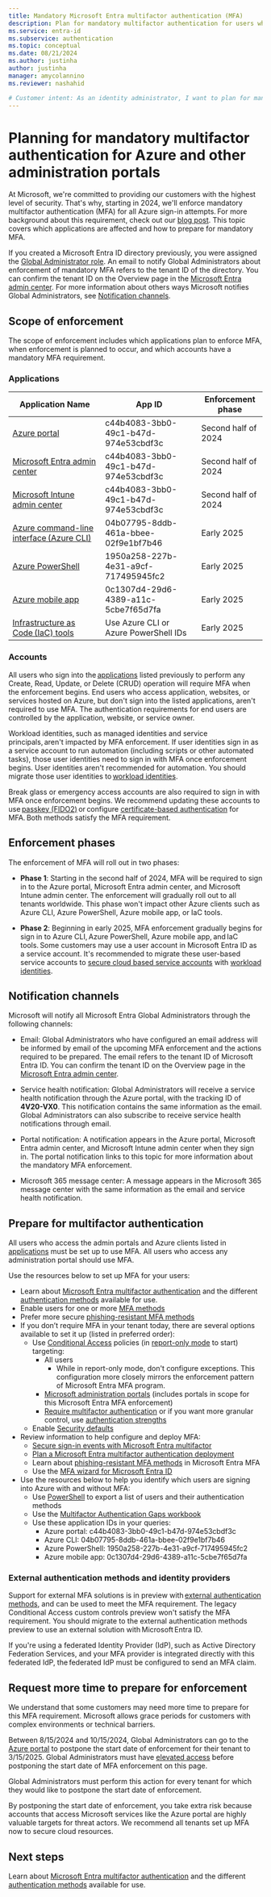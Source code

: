 ```yaml
---
title: Mandatory Microsoft Entra multifactor authentication (MFA) 
description: Plan for mandatory multifactor authentication for users who sign in to Azure and other management portals.
ms.service: entra-id
ms.subservice: authentication
ms.topic: conceptual
ms.date: 08/21/2024
ms.author: justinha
author: justinha
manager: amycolannino
ms.reviewer: nashahid

# Customer intent: As an identity administrator, I want to plan for mandatory MFA for users who sign in to Azure portal.
---
```

# Planning for mandatory multifactor authentication for Azure and other administration portals 

At Microsoft, we're committed to providing our customers with the highest level of security. That's why, starting in 2024, we'll enforce mandatory multifactor authentication (MFA) for all Azure sign-in attempts. For more background about this requirement, check out our [blog post](https://aka.ms/azuremfablogpost). This topic covers which applications are affected and how to prepare for mandatory MFA. 

If you created a Microsoft Entra ID directory previously, you were assigned the [Global Administrator role](~/identity~/role-based-access-control/permissions-reference#global-administrator.md). An email to notify Global Administrators about enforcement of mandatory MFA refers to the tenant ID of the directory. You can confirm the tenant ID on the Overview page in the [Microsoft Entra admin center](https://entra.microsoft.com). For more information about others ways Microsoft notifies Global Administrators, see [Notification channels](#notification-channels).

## Scope of enforcement 

The scope of enforcement includes which applications plan to enforce MFA, when enforcement is planned to occur, and which accounts have a mandatory MFA requirement.

### Applications 

| Application Name | App ID | Enforcement phase |
|------------------|---------------------------------------|------|
| [Azure portal](/azure/azure-portal/)     | c44b4083-3bb0-49c1-b47d-974e53cbdf3c  | Second half of 2024 |
| [Microsoft Entra admin center](https://aka.ms/MSEntraPortal) | c44b4083-3bb0-49c1-b47d-974e53cbdf3c | Second half of 2024 |
| [Microsoft Intune admin center](https://aka.ms/IntunePortal) | c44b4083-3bb0-49c1-b47d-974e53cbdf3c | Second half of 2024 |
| [Azure command-line interface (Azure CLI)](/cli/azure/) | 04b07795-8ddb-461a-bbee-02f9e1bf7b46 | Early 2025 |
| [Azure PowerShell](/powershell/azure/) | 1950a258-227b-4e31-a9cf-717495945fc2 | Early 2025 |
| [Azure mobile app](/azure/azure-portal/mobile-app/overview)  | 0c1307d4-29d6-4389-a11c-5cbe7f65d7fa | Early 2025 |
| [Infrastructure as Code (IaC) tools](/devops/deliver/what-is-infrastructure-as-code) | Use Azure CLI or Azure PowerShell IDs | Early 2025 | 

### Accounts 

All users who sign into the [applications](#applications) listed previously to perform any Create, Read, Update, or Delete (CRUD) operation will require MFA when the enforcement begins. End users who access application, websites, or services hosted on Azure, but don't sign into the listed applications, aren't required to use MFA. The authentication requirements for end users are controlled by the application, website, or service owner. 

Workload identities, such as managed identities and service principals, aren't impacted by MFA enforcement. If user identities sign in as a service account to run automation (including scripts or other automated tasks), those user identities need to sign in with MFA once enforcement begins. User identities aren't recommended for automation. You should migrate those user identities to [workload identities](~/workload-id/workload-identities-overview.md). 

Break glass or emergency access accounts are also required to sign in with MFA once enforcement begins. We recommend updating these accounts to use [passkey (FIDO2)](~/identity/authentication/how-to-enable-passkey-fido2.md) or configure [certificate-based authentication](~/identity/authentication/how-to-certificate-based-authentication.md) for MFA. Both methods satisfy the MFA requirement. 

## Enforcement phases 

The enforcement of MFA will roll out in two phases: 

- **Phase 1**: Starting in the second half of 2024, MFA will be required to sign in to the Azure portal, Microsoft Entra admin center, and Microsoft Intune admin center. The enforcement will gradually roll out to all tenants worldwide. This phase won't impact other Azure clients such as Azure CLI, Azure PowerShell, Azure mobile app, or IaC tools.  

- **Phase 2**: Beginning in early 2025, MFA enforcement gradually begins for sign in to Azure CLI, Azure PowerShell, Azure mobile app, and IaC tools. Some customers may use a user account in Microsoft Entra ID as a service account. It's recommended to migrate these user-based service accounts to [secure cloud based service accounts](/entra/architecture/secure-service-accounts) with [workload identities](~/workload-id/workload-identities-overview.md). 

## Notification channels 

Microsoft will notify all Microsoft Entra Global Administrators through the following channels: 

- Email: Global Administrators who have configured an email address will be informed by email of the upcoming MFA enforcement and the actions required to be prepared. The email refers to the tenant ID of Microsoft Entra ID. You can confirm the tenant ID on the Overview page in the [Microsoft Entra admin center](https://entra.microsoft.com).

- Service health notification: Global Administrators will receive a service health notification through the Azure portal, with the tracking ID of **4V20-VX0**. This notification contains the same information as the email. Global Administrators can also subscribe to receive service health notifications through email. 

- Portal notification: A notification appears in the Azure portal, Microsoft Entra admin center, and Microsoft Intune admin center when they sign in. The portal notification links to this topic for more information about the mandatory MFA enforcement. 

- Microsoft 365 message center: A message appears in the Microsoft 365 message center with the same information as the email and service health notification. 

## Prepare for multifactor authentication 

All users who access the admin portals and Azure clients listed in [applications](#applications) must be set up to use MFA. All users who access any administration portal should use MFA.

Use the resources below to set up MFA for your users: 

- Learn about [Microsoft Entra multifactor authentication](~/identity/authentication/concept-mfa-howitworks.md) and the different [authentication methods](~/identity/authentication/concept-authentication-methods.md) available for use. 
- Enable users for one or more [MFA methods](~/identity/authentication/concept-authentication-methods.md)
- Prefer more secure [phishing-resistant MFA methods](~/identity/authentication/phishing-resistant-authentication-videos.md) 
- If you don’t require MFA in your tenant today, there are several options available to set it up (listed in preferred order): 
  - Use [Conditional Access](~/identity/conditional-access/overview.md) policies (in [report-only mode](~/identity/conditional-access/concept-conditional-access-report-only.md) to start) targeting: 
    - All users 
      - While in report-only mode, don't configure exceptions. This configuration more closely mirrors the enforcement pattern of Microsoft Entra MFA program. 
    - [Microsoft administration portals](~/identity/conditional-access/concept-conditional-access-cloud-apps.md#microsoft-admin-portals) (includes portals in scope for this Microsoft Entra MFA enforcement) 
    - [Require multifactor authentication](~/identity/conditional-access/concept-conditional-access-grant.md#require-multifactor-authentication) or if you want more granular control, use [authentication strengths](~/identity/conditional-access/concept-conditional-access-grant.md#require-authentication-strength)
  - Enable [Security defaults](~/fundamentals/security-defaults.md)
- Review information to help configure and deploy MFA:
  - [Secure sign-in events with Microsoft Entra multifactor ](~/identity/authentication/tutorial-enable-azure-mfa.md)
  - [Plan a Microsoft Entra multifactor authentication deployment](~/identity/authentication/howto-mfa-getstarted.md)
  - Learn about [phishing-resistant MFA methods](~/identity/authentication/phishing-resistant-authentication-videos.md) in Microsoft Entra MFA
  - Use the [MFA wizard for Microsoft Entra ID](https://aka.ms/EntraIDMFAWizard)
- Use the resources below to help you identify which users are signing into Azure with and without MFA: 
  - Use [PowerShell](https://aka.ms/AzMFA) to export a list of users and their authentication methods 
  - Use the [Multifactor Authentication Gaps workbook](~/identity/monitoring-health/workbook-mfa-gaps.md) 
  - Use these application IDs in your queries: 
    - Azure portal: c44b4083-3bb0-49c1-b47d-974e53cbdf3c 
    - Azure CLI: 04b07795-8ddb-461a-bbee-02f9e1bf7b46 
    - Azure PowerShell: 1950a258-227b-4e31-a9cf-717495945fc2 
    - Azure mobile app: 0c1307d4-29d6-4389-a11c-5cbe7f65d7fa 

### External authentication methods and identity providers 

Support for external MFA solutions is in preview with [external authentication methods](https://aka.ms/EAMAdminDocs), and can be used to meet the MFA requirement. The legacy Conditional Access custom controls preview won't satisfy the MFA requirement. You should migrate to the external authentication methods preview to use an external solution with Microsoft Entra ID.  

If you're using a federated Identity Provider (IdP), such as Active Directory Federation Services, and your MFA provider is integrated directly with this federated IdP, the federated IdP must be configured to send an MFA claim. 

## Request more time to prepare for enforcement 

We understand that some customers may need more time to prepare for this MFA requirement. Microsoft allows grace periods for customers with complex environments or technical barriers. 

Between 8/15/2024 and 10/15/2024, Global Administrators can go to the [Azure portal](https://aka.ms/managemfaforazure) to postpone the start date of enforcement for their tenant to 3/15/2025. Global Administrators must have [elevated access](https://aka.ms/enableelevatedaccess) before postponing the start date of MFA enforcement on this page.  

Global Administrators must perform this action for every tenant for which they would like to postpone the start date of enforcement.  

By postponing the start date of enforcement, you take extra risk because accounts that access Microsoft services like the Azure portal are highly valuable targets for threat actors. We recommend all tenants set up MFA now to secure cloud resources.  

## Next steps

Learn about [Microsoft Entra multifactor authentication](~/identity/authentication/concept-mfa-howitworks.md) and the different [authentication methods](~/identity/authentication/concept-authentication-methods.md) available for use. 
